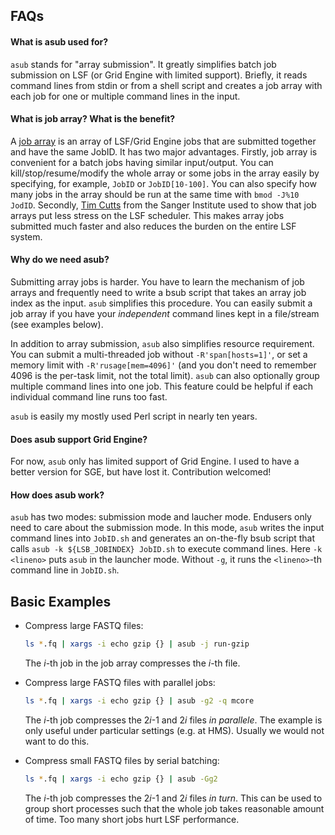 ## FAQs

#### What is asub used for?

`asub` stands for "array submission". It greatly simplifies batch job
submission on LSF (or Grid Engine with limited support). Briefly, it reads
command lines from stdin or from a shell script and creates a job array with
each job for one or multiple command lines in the input.

#### What is job array? What is the benefit?

A [job array][ja] is an array of LSF/Grid Engine jobs that are submitted
together and have the same JobID. It has two major advantages. Firstly, job
array is convenient for a batch jobs having similar input/output. You can
kill/stop/resume/modify the whole array or some jobs in the array easily by
specifying, for example, `JobID` or `JobID[10-100]`. You can also specify how
many jobs in the array should be run at the same time with `bmod -J%10 JodID`.
Secondly, [Tim Cutts][tc] from the Sanger Institute used to show that job
arrays put less stress on the LSF scheduler. This makes array jobs submitted
much faster and also reduces the burden on the entire LSF system.

#### Why do we need asub?

Submitting array jobs is harder. You have to learn the mechanism of job arrays
and frequently need to write a bsub script that takes an array job index as the
input. `asub` simplifies this procedure. You can easily submit a job array if
you have your *independent* command lines kept in a file/stream (see examples
below).

In addition to array submission, `asub` also simplifies resource requirement.
You can submit a multi-threaded job without `-R'span[hosts=1]'`, or set a
memory limit with `-R'rusage[mem=4096]'` (and you don't need to remember
4096 is the per-task limit, not the total limit). `asub` can also optionally
group multiple command lines into one job. This feature could be helpful if
each individual command line runs too fast.

`asub` is easily my mostly used Perl script in nearly ten years.

#### Does asub support Grid Engine?

For now, `asub` only has limited support of Grid Engine. I used to have a
better version for SGE, but have lost it. Contribution welcomed!

#### How does asub work?

`asub` has two modes: submission mode and laucher mode. Endusers only need to
care about the submission mode. In this mode, `asub` writes the input command
lines into `JobID.sh` and generates an on-the-fly bsub script that calls `asub
-k ${LSB_JOBINDEX} JobID.sh` to execute command lines. Here `-k <lineno>` puts
`asub` in the launcher mode. Without `-g`, it runs the `<lineno>`-th command
line in `JobID.sh`.

## Basic Examples

* Compress large FASTQ files:
  ```sh
  ls *.fq | xargs -i echo gzip {} | asub -j run-gzip
  ```
  The *i*-th job in the job array compresses the *i*-th file.

* Compress large FASTQ files with parallel jobs:
  ```sh
  ls *.fq | xargs -i echo gzip {} | asub -g2 -q mcore
  ```
  The *i*-th job compresses the 2*i*-1 and 2*i* files *in parallele*. The
  example is only useful under particular settings (e.g. at HMS). Usually we
  would not want to do this.

* Compress small FASTQ files by serial batching:
  ```sh
  ls *.fq | xargs -i echo gzip {} | asub -Gg2
  ```
  The *i*-th job compresses the 2*i*-1 and 2*i* files *in turn*. This can be
  used to group short processes such that the whole job takes reasonable amount
  of time. Too many short jobs hurt LSF performance.

[tc]: https://www.linkedin.com/profile/view?id=117849235
[ja]: http://www.ccs.miami.edu/hpc/lsf/7.0.6/admin/jobarrays.html
